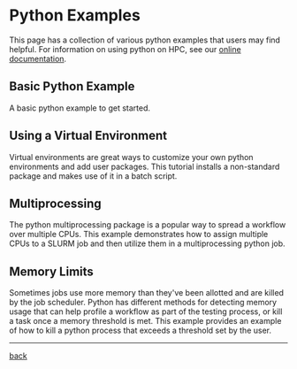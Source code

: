 # Python Examples
This page has a collection of various python examples that users may find helpful. For information on using python on HPC, see our [online documentation](https://public.confluence.arizona.edu/display/UAHPC/Using+and+Installing+Python).

## Basic Python Example
A basic python example to get started. 

## Using a Virtual Environment
Virtual environments are great ways to customize your own python environments and add user packages. This tutorial installs a non-standard package and makes use of it in a batch script. 

## Multiprocessing
The python multiprocessing package is a popular way to spread a workflow over multiple CPUs. This example demonstrates how to assign multiple CPUs to a SLURM job and then utilize them in a multiprocessing python job. 

## Memory Limits
Sometimes jobs use more memory than they've been allotted and are killed by the job scheduler. Python has different methods for detecting memory usage that can help profile a workflow as part of the testing process, or kill a task once a memory threshold is met. This example provides an example of how to kill a python process that exceeds a threshold set by the user. 

*****
[back](../)
